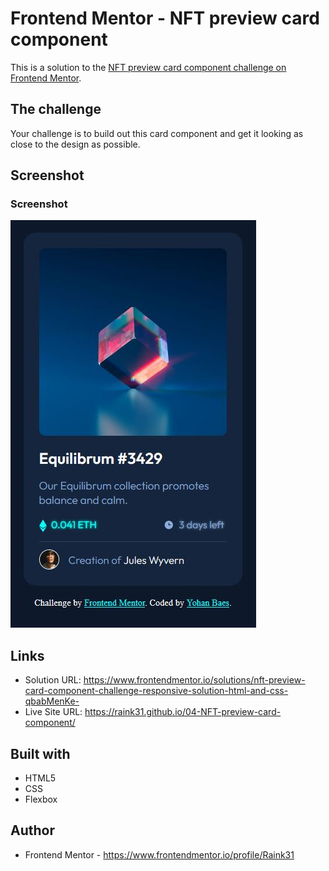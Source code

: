 # Frontend Mentor - NFT preview card component

This is a solution to the [NFT preview card component challenge on Frontend Mentor](https://www.frontendmentor.io/challenges/nft-preview-card-component-SbdUL_w0U).


## The challenge

Your challenge is to build out this card component and get it looking as close to the design as possible.


## Screenshot

### Screenshot
![mobile screenshot](./images/mobile.png)


## Links

- Solution URL: https://www.frontendmentor.io/solutions/nft-preview-card-component-challenge-responsive-solution-html-and-css-qbabMenKe-
- Live Site URL: https://raink31.github.io/04-NFT-preview-card-component/

## Built with

- HTML5
- CSS
- Flexbox


## Author

- Frontend Mentor - https://www.frontendmentor.io/profile/Raink31
